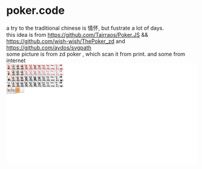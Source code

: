 # poker.code
a try to the traditional chinese is 情怀, but fustrate a lot of days.
<br/>
this idea is from https://github.com/Tairraos/Poker.JS && https://github.com/wish-wish/ThePoker_zd  and https://github.com/aydos/svgpath
<br/>
some picture is from zd poker , which scan it from print.  and some from internet
<br/>
<img src="poker.code.png"></img>